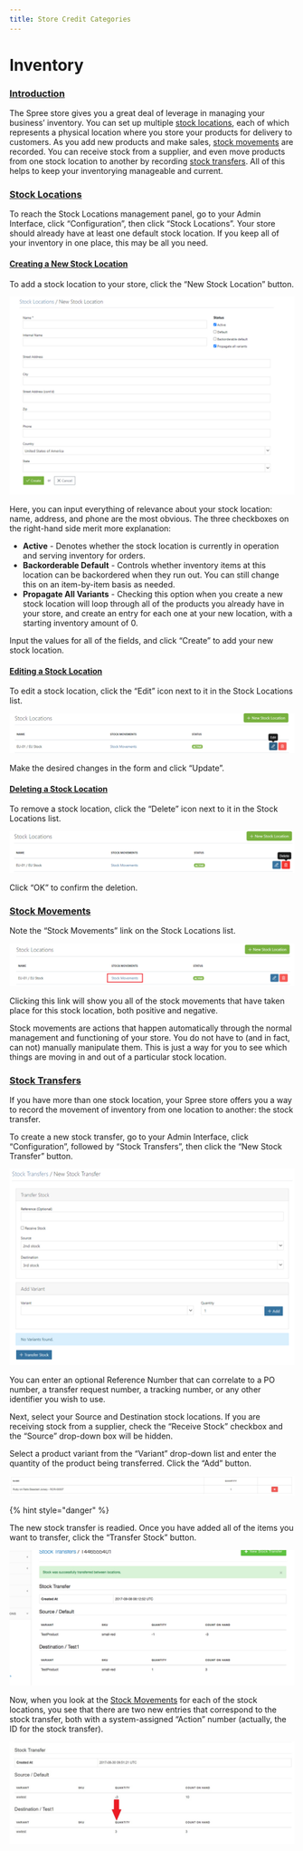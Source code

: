 ```yaml
---
title: Store Credit Categories
---
```


# Inventory

### [Introduction](inventory.md#introduction) <a id="introduction"></a>

The Spree store gives you a great deal of leverage in managing your business’ inventory. You can set up multiple [stock locations](inventory.md#stock-locations), each of which represents a physical location where you store your products for delivery to customers. As you add new products and make sales, [stock movements](inventory.md#stock-movements) are recorded. You can receive stock from a supplier, and even move products from one stock location to another by recording [stock transfers](inventory.md#stock-transfers). All of this helps to keep your inventorying manageable and current.

### [Stock Locations](inventory.md#stock-locations) <a id="stock-locations"></a>

To reach the Stock Locations management panel, go to your Admin Interface, click “Configuration”, then click “Stock Locations”. Your store should already have at least one default stock location. If you keep all of your inventory in one place, this may be all you need.

#### [Creating a New Stock Location](inventory.md#creating-a-new-stock-location) <a id="creating-a-new-stock-location"></a>

To add a stock location to your store, click the “New Stock Location” button.

![New Stock Location](../.gitbook/assets/image%20%288%29.png)

Here, you can input everything of relevance about your stock location: name, address, and phone are the most obvious. The three checkboxes on the right-hand side merit more explanation:

* **Active** - Denotes whether the stock location is currently in operation and serving inventory for orders.
* **Backorderable Default** - Controls whether inventory items at this location can be backordered when they run out. You can still change this on an item-by-item basis as needed.
* **Propagate All Variants** - Checking this option when you create a new stock location will loop through all of the products you already have in your store, and create an entry for each one at your new location, with a starting inventory amount of 0.

Input the values for all of the fields, and click “Create” to add your new stock location.

#### [Editing a Stock Location](inventory.md#editing-a-stock-location) <a id="editing-a-stock-location"></a>

To edit a stock location, click the “Edit” icon next to it in the Stock Locations list.

![Edit Stock Location Icon](../.gitbook/assets/image%20%28124%29.png)

Make the desired changes in the form and click “Update”.

#### [Deleting a Stock Location](inventory.md#deleting-a-stock-location) <a id="deleting-a-stock-location"></a>

To remove a stock location, click the “Delete” icon next to it in the Stock Locations list.

![Delete Stock Location Icon](../.gitbook/assets/image%20%28125%29.png)

Click “OK” to confirm the deletion.

### [Stock Movements](inventory.md#stock-movements) <a id="stock-movements"></a>

Note the “Stock Movements” link on the Stock Locations list.

![Stock Movements Link](../.gitbook/assets/image%20%28129%29.png)

Clicking this link will show you all of the stock movements that have taken place for this stock location, both positive and negative.

Stock movements are actions that happen automatically through the normal management and functioning of your store. You do not have to \(and in fact, can not\) manually manipulate them. This is just a way for you to see which things are moving in and out of a particular stock location.

### [Stock Transfers](inventory.md#stock-transfers) <a id="stock-transfers"></a>

If you have more than one stock location, your Spree store offers you a way to record the movement of inventory from one location to another: the stock transfer.

To create a new stock transfer, go to your Admin Interface, click “Configuration”, followed by “Stock Transfers”, then click the “New Stock Transfer” button.

![New Stock Transfer](../.gitbook/assets/image%20%286%29.png)

You can enter an optional Reference Number that can correlate to a PO number, a transfer request number, a tracking number, or any other identifier you wish to use.

Next, select your Source and Destination stock locations. If you are receiving stock from a supplier, check the “Receive Stock” checkbox and the “Source” drop-down box will be hidden.

Select a product variant from the “Variant” drop-down list and enter the quantity of the product being transferred. Click the “Add” button.

![Stock Transfer Readied](../.gitbook/assets/image%20%287%29.png)

{% hint style="danger" %}

The new stock transfer is readied. Once you have added all of the items you want to transfer, click the “Transfer Stock” button.

![Stock Transfer Complete](../.gitbook/assets/image%20%2812%29.png)

Now, when you look at the [Stock Movements](inventory.md#stock-movements) for each of the stock locations, you see that there are two new entries that correspond to the stock transfer, both with a system-assigned “Action” number \(actually, the ID for the stock transfer\).

![Resulting Stock Movements](../.gitbook/assets/image%20%2811%29.png)

